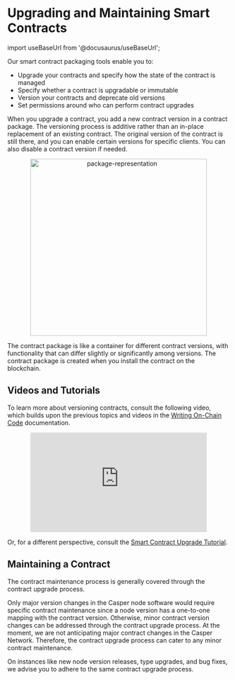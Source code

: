 
# Upgrading and Maintaining Smart Contracts
import useBaseUrl from '@docusaurus/useBaseUrl';

Our smart contract packaging tools enable you to:

-   Upgrade your contracts and specify how the state of the contract is managed
-   Specify whether a contract is upgradable or immutable
-   Version your contracts and deprecate old versions
-   Set permissions around who can perform contract upgrades

When you upgrade a contract, you add a new contract version in a contract package. The versioning process is additive rather than an in-place replacement of an existing contract. The original version of the contract is still there, and you can enable certain versions for specific clients. You can also disable a contract version if needed.

<p align="center"><img src={useBaseUrl("/image/package-representation.png")} alt="package-representation" width="400"/></p>

The contract package is like a container for different contract versions, with functionality that can differ slightly or significantly among versions. The contract package is created when you install the contract on the blockchain. 

## Videos and Tutorials

To learn more about versioning contracts, consult the following video, which builds upon the previous topics and videos in the [Writing On-Chain Code](/writing-contracts) documentation.

<p align="center">
<iframe width="400" height="225" src="https://www.youtube.com/embed?v=sUg0nh3K3iQ&list=PL8oWxbJ-csEqi5FP87EJZViE2aLz6X1Mj&index=10" frameborder="0" allow="accelerometer; clipboard-write; encrypted-media; gyroscope; picture-in-picture" allowfullscreen></iframe>
</p>

Or, for a different perspective, consult the [Smart Contract Upgrade Tutorial](/dapp-dev-guide/tutorials/upgrade-contract.md).

## Maintaining a Contract
The contract maintenance process is generally covered through the contract upgrade process.

Only major version changes in the Casper node software would require specific contract maintenance since a node version has a one-to-one mapping with the contract version. Otherwise, minor contract version changes can be addressed through the contract upgrade process. At the moment, we are not anticipating major contract changes in the Casper Network. Therefore, the contract upgrade process can cater to any minor contract maintenance.

On instances like new node version releases, type upgrades, and bug fixes, we advise you to adhere to the same contract upgrade process.